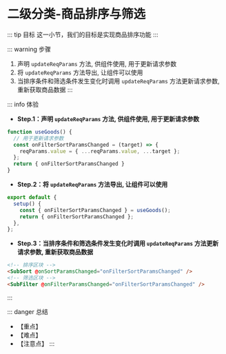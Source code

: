 # 二级分类-商品排序与筛选

::: tip 目标
这一小节，我们的目标是实现商品排序功能
:::

::: warning 步骤

1. 声明 `updateReqParams` 方法, 供组件使用, 用于更新请求参数
2. 将 `updateReqParams` 方法导出, 让组件可以使用
3. 当排序条件和筛选条件发生变化时调用 `updateReqParams` 方法更新请求参数, 重新获取商品数据
:::

::: info 体验

* **Step.1：声明 `updateReqParams` 方法, 供组件使用, 用于更新请求参数**

```js
function useGoods() {
  // 用于更新请求参数
  const onFilterSortParamsChanged = (target) => {
    reqParams.value = { ...reqParams.value, ...target };
  };
  return { onFilterSortParamsChanged }
}
```

* **Step.2：将 `updateReqParams` 方法导出, 让组件可以使用**

```js
export default {
  setup() {
    const { onFilterSortParamsChanged } = useGoods();
    return { onFilterSortParamsChanged };
  },
};
```

* **Step.3：当排序条件和筛选条件发生变化时调用 `updateReqParams` 方法更新请求参数, 重新获取商品数据**

```html
<!-- 排序区块 -->
<SubSort @onSortParamsChanged="onFilterSortParamsChanged" />
<!-- 筛选区块 -->
<SubFilter @onFilterParamsChanged="onFilterSortParamsChanged" />
```

:::

::: danger 总结

* 【重点】
* 【难点】
* 【注意点】
:::

